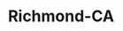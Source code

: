 ---
title: Richmond-CA
slug: richmond-ca
f_state:
- cms/state/california.md
f_locations:
- cms/payday-loan/check-center-11041.md
- cms/payday-loan/check-center-11046.md
- cms/payday-loan/dollar-smart-16077.md
- cms/payday-loan/super-save-financial-27025.md
- cms/payday-loan/super-save-financial-27026.md
- cms/payday-loan/unicard-28057.md
updated-on: '2024-05-30T13:41:28.615Z'
created-on: '2024-05-30T13:41:28.615Z'
published-on: '2024-05-30T13:54:32.469Z'
f_city: Richmond
layout: '[city].html'
tags: city
---